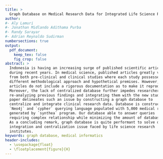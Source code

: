 ```yaml
---
title: >
  Graph Database on Medical Research Data for Integrated Life Science Research
author:
#- Aly Lamuri
#- Jonathan Midlando Adithama Purba
#- Randy Sarayar
#- Adrian Reynaldo Sudirman
numbersections: true
output:
  pdf_document:
    keep_tex: false
    fig_crop: false
abstract: >
  Indonesia is having an increasing surge of published scientific articles
  during recent years. In medical science, published articles greatly vary
  from both pre-clinical and clinical studies where each study possesses
  different methodological approach and hypothetical premises. However, some
  articles do not include a rigorous documentation as to make it reproducible.
  Moreover, the lack of centralized database further impedes researcher from
  re-analyzing previous findings and integrating them with the new study. This
  paper delineates such an issue by constructing a graph database to
  centralize and integrate clinical research data. Database is constructed using
  `Neo4j` and `cypher` querying language populated with 5,000 medical records
  generated by `synthea` program. Our database able to answer queries
  requiring complex relationship while minimizing the amount of database hits.
  As a concluding remark, graph database is quite performant to solve data
  integration and centralization issue faced by life science research
  institutes.
keywords: graph database, medical informatics
header-includes:
  - \usepackage{float}
  - \floatplacement{figure}{H}
---
```

